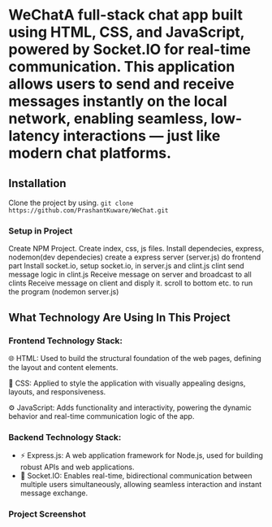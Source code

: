 # WeChatA full-stack chat app built using HTML, CSS, and JavaScript, powered by Socket.IO for real-time communication. This application allows users to send and receive messages instantly on the local network, enabling seamless, low-latency interactions — just like modern chat platforms.
## Installation
Clone the project by using.
```git clone https://github.com/PrashantKuware/WeChat.git```
### Setup in Project

Create NPM Project.
Create index, css, js files.
Install dependecies, express, nodemon(dev dependecies)
create a express server (server.js)
do frontend part
Install socket.io, setup socket.io, in server.js and clint.js
clint send message logic in clint.js
Receive message on server and broadcast to all clints
Receive message on client and disply it. scroll to bottom etc.
to run the program (nodemon server.js)


## What Technology Are Using In This Project
### Frontend Technology Stack:
 🌐 HTML: Used to build the structural foundation of the web pages, defining the layout and content elements.

🎨 CSS: Applied to style the application with visually appealing designs, layouts, and responsiveness.

⚙️ JavaScript: Adds functionality and interactivity, powering the dynamic behavior and real-time communication logic of the app.
  
### Backend Technology Stack:
- ⚡ Express.js: A web application framework for Node.js, used for building robust APIs and web applications.
- 🔌 Socket.IO: Enables real-time, bidirectional communication between multiple users simultaneously, allowing seamless interaction and instant message exchange.
   
### Project Screenshot


